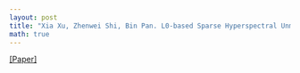 ```yaml
---
layout: post
title: "Xia Xu, Zhenwei Shi, Bin Pan. L0-based Sparse Hyperspectral Unmixing using Spectral Information and a Multi-Objectives Formulation. ISPRS Journal of Photogrammetry and Remote Sensing, 141, 46-58, 2018."
math: true
---
```

[[Paper]](http://dx.doi.org/10.1016/j.isprsjprs.2018.04.008) 
